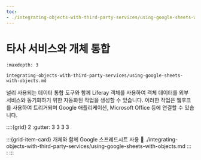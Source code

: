 ```yaml
---
toc:
- ./integrating-objects-with-third-party-services/using-google-sheets-with-objects.md
---
```

# 타사 서비스와 개체 통합

```{toctree}
:maxdepth: 3

integrating-objects-with-third-party-services/using-google-sheets-with-objects.md
```

널리 사용되는 데이터 통합 도구와 함께 Liferay 객체를 사용하여 객체 데이터를 외부 서비스와 동기화하기 위한 자동화된 작업을 생성할 수 있습니다. 이러한 작업은 웹후크를 사용하여 트리거되며 Google 애플리케이션, Microsoft Office 등에 연결할 수 있습니다.

::::{grid} 2
:gutter: 3 3 3 3

:::{grid-item-card} 개체와 함께 Google 스프레드시트 사용
:link: ./integrating-objects-with-third-party-services/using-google-sheets-with-objects.md
:::  
:
:::
